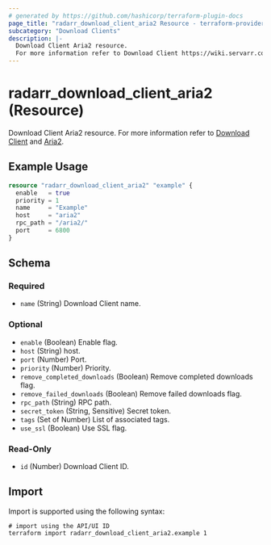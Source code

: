 ```yaml
---
# generated by https://github.com/hashicorp/terraform-plugin-docs
page_title: "radarr_download_client_aria2 Resource - terraform-provider-radarr"
subcategory: "Download Clients"
description: |-
  Download Client Aria2 resource.
  For more information refer to Download Client https://wiki.servarr.com/radarr/settings#download-clients and Aria2 https://wiki.servarr.com/radarr/supported#aria2.
---
```


# radarr_download_client_aria2 (Resource)

<!-- subcategory:Download Clients -->
Download Client Aria2 resource.
For more information refer to [Download Client](https://wiki.servarr.com/radarr/settings#download-clients) and [Aria2](https://wiki.servarr.com/radarr/supported#aria2).

## Example Usage

```terraform
resource "radarr_download_client_aria2" "example" {
  enable   = true
  priority = 1
  name     = "Example"
  host     = "aria2"
  rpc_path = "/aria2/"
  port     = 6800
}
```

<!-- schema generated by tfplugindocs -->
## Schema

### Required

- `name` (String) Download Client name.

### Optional

- `enable` (Boolean) Enable flag.
- `host` (String) host.
- `port` (Number) Port.
- `priority` (Number) Priority.
- `remove_completed_downloads` (Boolean) Remove completed downloads flag.
- `remove_failed_downloads` (Boolean) Remove failed downloads flag.
- `rpc_path` (String) RPC path.
- `secret_token` (String, Sensitive) Secret token.
- `tags` (Set of Number) List of associated tags.
- `use_ssl` (Boolean) Use SSL flag.

### Read-Only

- `id` (Number) Download Client ID.

## Import

Import is supported using the following syntax:

```shell
# import using the API/UI ID
terraform import radarr_download_client_aria2.example 1
```
